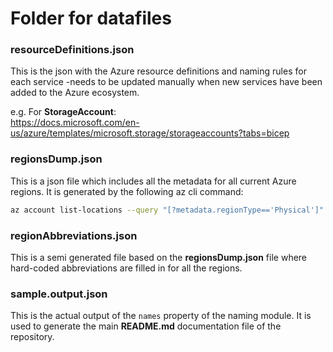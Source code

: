 # Folder for datafiles

### **resourceDefinitions.json**

This is the json with the Azure resource definitions and naming rules for each service -needs to be updated manually when new services have been added to the Azure ecosystem.

e.g. For **StorageAccount**:<br />
https://docs.microsoft.com/en-us/azure/templates/microsoft.storage/storageaccounts?tabs=bicep

### **regionsDump.json**

This is a json file which includes all the metadata for all current Azure regions. It is generated by the following az cli command:

```bash
az account list-locations --query "[?metadata.regionType=='Physical']" > ./datafiles/regionsDump.json
```

### **regionAbbreviations.json**

This is a semi generated file based on the **regionsDump.json** file where hard-coded abbreviations are filled in for all the regions.


### **sample.output.json**

This is the actual output of the `names` property of the naming module. It is used to generate the main **README.md** documentation file of the repository.